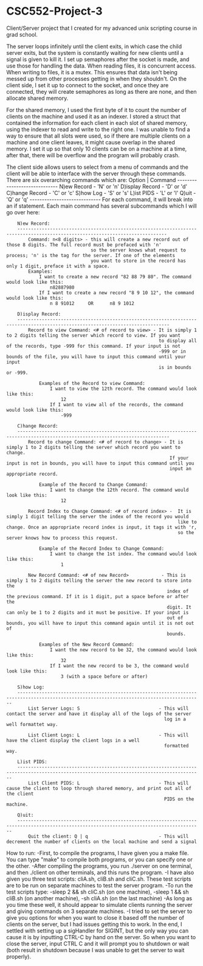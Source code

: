# CSC552-Project-3
Client/Server project that I created for my advanced unix scripting course in grad school. 

The server loops infinitely until the client exits, in which case the child server exits, 
but the system is constantly waiting for new clients until a signal is given to kill it. I set up semaphores after the socket is made, and use those
for handling the data. When reading files, it is concurrent access. When writing to files, it is a mutex. This ensures that data isn't being messed up
from other processes getting in when they shouldn't. On the client side, I set it up to connect to the socket, and once they are connected, they will
create semaphores as long as there are none, and then allocate shared memory. 
	
For the shared memory, I used the first byte of it to count the number of clients on the machine and used it as an indexer. I stored a struct
that contained the information for each client in each slot of shared memory, using the indexer to read and write to the right one. I was unable
to find a way to ensure that all slots were used, so if there are multiple clients on a machine and one client leaves, it might cause overlap in
the shared memory. I set it up so that only 10 clients can be on a machine at a time, after that, there will be overflow and the program will probably
crash. 

The client side allows users to select from a menu of commands and the client will be able to interface with the server through these commands.
There are six overarching commands which are:
		Option          | Command
		-----------------------------
		N)ew Record     - 'N' or 'n'
		D)isplay Record - 'D' or 'd'
		C)hange Record  - 'C' or 'c'
		S)how Log       - 'S' or 's'
		L)ist PIDS      - 'L' or 'l'
		Q)uit           - 'Q' or 'q'
		-----------------------------
	For each command, it will break into an if statement. Each main command has several subcommands which I will go over here:
	
		N)ew Record:
		-----------------------------------------------------------------------------------------------------------------------------
			Command: n<8 digits> - this will create a new record out of those 8 digits. The full record must be prefaced with 'n'
			                       so the server knows what request to process; 'n' is the tag for the server. If one of the elements
								   you want to store in the record has only 1 digit, preface it with a space.
			Examples:
				I want to create a new record "82 88 79 80". The command would look like this:
					n82887980
				If I want to create a new record "8 9 10 12", the command would look like this:
					n 8 91012     OR      n8 9 1012
					
		D)isplay Record:
		------------------------------------------------------------------------------------------------------------------------------
			Record to view Command: <# of record to view> - It is simply 1 to 2 digits telling the server which record to view. If you want 
															to display all of the records, type -999 for this command. If your input is not 
															-999 or in bounds of the file, you will have to input this command until your input 
															is in bounds or -999.
			
				Examples of the Record to view Command:
					I want to view the 12th record. The command would look like this:
						12
					If I want to view all of the records, the command would look like this:
						-999
					
		C)hange Record:
		------------------------------------------------------------------------------------------------------------------------------
			Record to change Command: <# of record to change> - It is simply 1 to 2 digits telling the server which record you want to change. 
																If your input is not in bounds, you will have to input this command until you 
																input an appropriate record.
												   
				Example of the Record to Change Command:
					I want to change the 12th record. The command would look like this:
						12
						
			Record Index to Change Command: <# of record index> -  It is simply 1 digit telling the server the index of the record you would
																   like to change. Once an appropriate record index is input, it tags it with 'r,
																   so the server knows how to process this request.
																  
				Example of the Record Index to Change Command: 
					I want to change the 1st index. The command would look like this:
						1
						
			New Record Command: <# of new Record>            - This is simply 1 to 2 digits telling the server the new record to store into the
															   index of the previous command. If it is 1 digit, put a space before or after the 
															   digit. It can only be 1 to 2 digits and it must be positive. If your input is
															   out of bounds, you will have to input this command again until it is not out of
															   bounds. 
															   
				Examples of the New Record Command:
					I want the new record to be 32, the command would look like this:
						32
					If I want the new record to be 3, the command would look like this:
						3 (with a space before or after)
					
		S)how Log:
		------------------------------------------------------------------------------------------------------------------------------------------
			List Server Logs: S                             - This will contact the server and have it display all of the logs of the server
															  log in a well formattet way.
			
			List Client Logs: L                             - This will have the client display the client logs in a well
															  formatted way. 
															  
		L)ist PIDS:
		------------------------------------------------------------------------------------------------------------------------------------------													
			List Client PIDS: L								- This will cause the client to loop through shared memory, and print out all of the client
															  PIDS on the machine. 
		
		Q)uit:
		------------------------------------------------------------------------------------------------------------------------------------------
			Quit the client: Q | q                          - This will decrement the number of clients on the local machine and send a signal
								
                
How to run:
	-First, to compile the programs, I have given you a make file. You can type "make" to compile both programs, or you can specify one or the other.
	-After compiling the programs, you run ./server on one terminal, and then ./client on other terminals, and this runs the program.
	-I have also given you three test scripts: cliA.sh, cliB.sh and cliC.sh. These test scripts are to be run on separate machines to test 
	the server program.
	-To run the test scripts type:
		-sleep 2 && sh cliC.sh (on one machine), 
		-sleep 1 && sh cliB.sh (on another machine), 
		-sh cliA.sh (on the last machine)
	-As long as you time these well, it should appear to simulate clients running the server and giving commands on 3 separate machines. 
	-I tried to set the server to give you options for when you want to close it based off the number of clients on the server, but I had issues
	getting this to work. In the end, I settled with setting up a sigHandler for SIGINT, but the only way you can cause it is by inputting CTRL-C
	by hand on the server. So when you want to close the server, input CTRL C and it will prompt you to shutdown or wait (both result in shutdown because
	I was unable to get the server to wait properly). 
 
